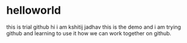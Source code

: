 # helloworld
this is trial github
hi i am kshitij jadhav this is the demo and i am trying github and learning to use it how we can work together on github.

